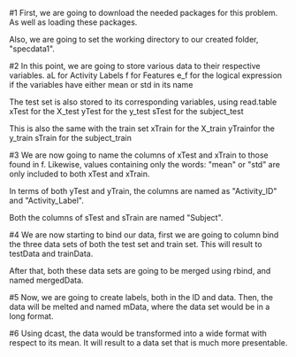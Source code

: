 
#1
First, we are going to download the needed packages for this problem.
As well as loading these packages.

Also, we are going to set the working directory to our created folder, "specdata1".


#2
In this point, we are going to store various data to their respective variables.
	aL for Activity Labels
	f for Features
	e_f for the logical expression if the variables have either mean or std in its name

The test set is also stored to its corresponding variables, using read.table
	xTest for the X_test
	yTest for the y_test
	sTest for the subject_test

This is also the same with the train set
	xTrain for the X_train
	yTrainfor the y_train
	sTrain for the subject_train

#3
We are now going to name the columns of xTest and xTrain to those found in f.
Likewise, values containing only the words: "mean" or "std" are only included to both xTest and xTrain.

In terms of both yTest and yTrain, the columns are named as "Activity_ID" and "Activity_Label".

Both the columns of sTest and sTrain are named "Subject".

#4
We are now starting to bind our data, first we are going to column bind the three data sets of both the test set and train set.
This will result to testData and trainData.

After that, both these data sets are going to be merged using rbind, and named mergedData.

#5
Now, we are going to create labels, both in the ID and data. 
Then, the data will be melted and named mData, where the data set would be in a long format.

#6
Using dcast, the data would be transformed into a wide format with respect to its mean.
It will result to a data set that is much more presentable.

